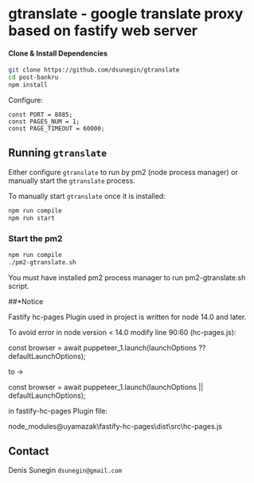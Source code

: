 # gtranslate - google translate proxy based on fastify web server

#### Clone & Install Dependencies
```bash
git clone https://github.com/dsunegin/gtranslate
cd post-bankru
npm install
```

Configure:
```
const PORT = 8085;
const PAGES_NUM = 1;
const PAGE_TIMEOUT = 60000;
```

## Running `gtranslate`

Either configure `gtranslate` to run by pm2 (node process manager) or manually start the `gtranslate` process.

To manually start `gtranslate` once it is installed:

```bash
npm run compile
npm run start
```

### Start the pm2 

```bash
npm run compile
./pm2-gtranslate.sh
```
 
You must have installed pm2 process manager to run pm2-gtranslate.sh script.

##*Notice

Fastify hc-pages Plugin used in project is written  for node 14.0 and later.

To avoid error in node version < 14.0 modify line 90:60 (hc-pages.js):

const browser = await puppeteer_1.launch(launchOptions ?? defaultLaunchOptions);

to ->

const browser = await puppeteer_1.launch(launchOptions || defaultLaunchOptions);

in fastify-hc-pages Plugin file:
 
node_modules\@uyamazak\fastify-hc-pages\dist\src\hc-pages.js


## Contact
Denis Sunegin `dsunegin@gmail.com`
